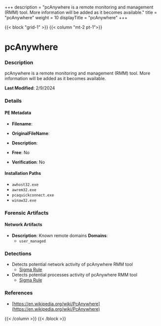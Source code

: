 +++
description = "pcAnywhere is a remote monitoring and management (RMM) tool. More information will be added as it becomes available."
title = "pcAnywhere"
weight = 10
displayTitle = "pcAnywhere"
+++


{{< block "grid-1" >}}
{{< column "mt-2 pt-1">}}

# pcAnywhere


### Description

pcAnywhere is a remote monitoring and management (RMM) tool. More information will be added as it becomes available.



**Last Modified**: 2/9/2024

### Details


#### PE Metadata
- **Filename**: 
- **OriginalFileName**: 
- **Description**: 


- **Free**: No

- **Verification**: No




#### Installation Paths
- `awhost32.exe`
- `awrem32.exe`
- `pcaquickconnect.exe`
- `winaw32.exe`

### Forensic Artifacts




#### Network Artifacts
- **Description**: Known remote domains  **Domains**:
    - `user_managed`


### Detections
- Detects potential network activity of pcAnywhere RMM tool
  - [Sigma Rule](https://github.com/magicsword-io/LOLRMM/blob/main/detections/sigma/pcanywhere_network_sigma.yml)
- Detects potential processes activity of pcAnywhere RMM tool
  - [Sigma Rule](https://github.com/magicsword-io/LOLRMM/blob/main/detections/sigma/pcanywhere_processes_sigma.yml)

### References
- [https://en.wikipedia.org/wiki/PcAnywhere](https://en.wikipedia.org/wiki/PcAnywhere)



{{< /column >}}
{{< /block >}}
